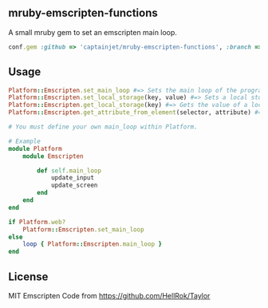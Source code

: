 ## mruby-emscripten-functions

A small mruby gem to set an emscripten main loop.

```Ruby
conf.gem :github => 'captainjet/mruby-emscripten-functions', :branch => 'main'
```

## Usage

```Ruby
Platform::Emscripten.set_main_loop #=> Sets the main loop of the program to "Platform::Emscripten.main_loop", raises PlatformError if not on web
Platform::Emscripten.set_local_storage(key, value) #=> Sets a local storage key to the value, raises PlatformError if not on web
Platform::Emscripten.get_local_storage(key) #=> Gets the value of a local storage key, raises PlatformError if not on web
Platform::Emscripten.get_attribute_from_element(selector, attribute) #=> Get the attribute from a page element, raises PlatformError if not on web

# You must define your own main_loop within Platform.

# Example
module Platform
    module Emscripten

        def self.main_loop
            update_input
            update_screen
        end
    end
end

if Platform.web?
    Platform::Emscripten.set_main_loop
else
    loop { Platform::Emscripten.main_loop }
end
```

## License

MIT
Emscripten Code from https://github.com/HellRok/Taylor
